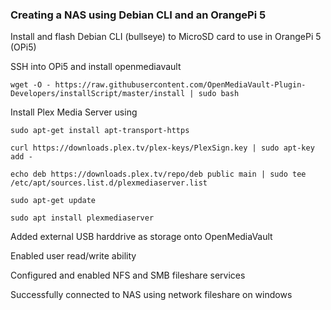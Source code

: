 ### Creating a NAS using Debian CLI and an OrangePi 5

Install and flash Debian CLI (bullseye) to MicroSD card to use in OrangePi 5 (OPi5)

SSH into OPi5 and install openmediavault 
```
wget -O - https://raw.githubusercontent.com/OpenMediaVault-Plugin-Developers/installScript/master/install | sudo bash
```

Install Plex Media Server using
```
sudo apt-get install apt-transport-https

curl https://downloads.plex.tv/plex-keys/PlexSign.key | sudo apt-key add -

echo deb https://downloads.plex.tv/repo/deb public main | sudo tee /etc/apt/sources.list.d/plexmediaserver.list

sudo apt-get update

sudo apt install plexmediaserver
```

Added external USB harddrive as storage onto OpenMediaVault

Enabled user read/write ability

Configured and enabled NFS and SMB fileshare services

Successfully connected to NAS using network fileshare on windows



